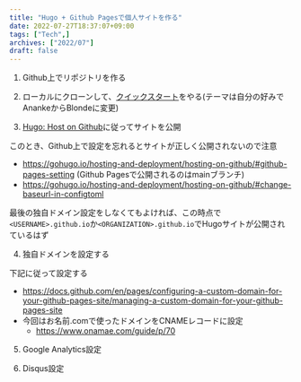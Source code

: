 ```yaml
---
title: "Hugo + Github Pagesで個人サイトを作る"
date: 2022-07-27T18:37:07+09:00
tags: ["Tech",]
archives: ["2022/07"]
draft: false
---
```



1. Github上でリポジトリを作る


2. ローカルにクローンして、[クイックスタート](https://gohugo.io/getting-started/quick-start/)をやる(テーマは自分の好みでAnankeからBlondeに変更)


3. [Hugo: Host on Github](https://gohugo.io/hosting-and-deployment/hosting-on-github/)に従ってサイトを公開


このとき、Github上で設定を忘れるとサイトが正しく公開されないので注意
- https://gohugo.io/hosting-and-deployment/hosting-on-github/#github-pages-setting
  (Github Pagesで公開されるのはmainブランチ)
- https://gohugo.io/hosting-and-deployment/hosting-on-github/#change-baseurl-in-configtoml


最後の独自ドメイン設定をしなくてもよければ、この時点で`<USERNAME>.github.io`か`<ORGANIZATION>.github.io`でHugoサイトが公開されているはず


4. 独自ドメインを設定する


下記に従って設定する
- https://docs.github.com/en/pages/configuring-a-custom-domain-for-your-github-pages-site/managing-a-custom-domain-for-your-github-pages-site
- 今回はお名前.comで使ったドメインをCNAMEレコードに設定
  - https://www.onamae.com/guide/p/70


5. Google Analytics設定


6. Disqus設定
